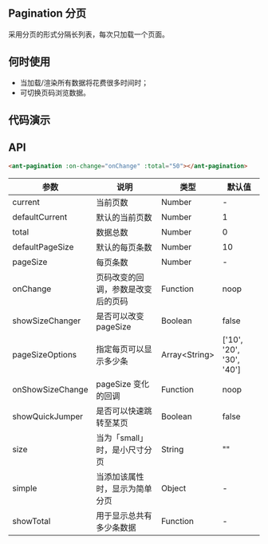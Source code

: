 ## Pagination 分页

采用分页的形式分隔长列表，每次只加载一个页面。

## 何时使用

- 当加载/渲染所有数据将花费很多时间时；
- 可切换页码浏览数据。

## 代码演示

<demo></demo>

<script>
import Demo from 'pages/pagination/demo'

export default {
  components: {
    Demo
  }
}
</script>

## API

```html
<ant-pagination :on-change="onChange" :total="50"></ant-pagination>
```

| 参数             | 说明                               | 类型          | 默认值                   |
|------------------|------------------------------------|---------------|--------------------------|
| current          | 当前页数                           | Number        | -                   |
| defaultCurrent   | 默认的当前页数                     | Number        | 1                        |
| total            | 数据总数                           | Number        | 0                        |
| defaultPageSize  | 默认的每页条数                      | Number        | 10                       |
| pageSize         | 每页条数                           | Number        | -                         |
| onChange         | 页码改变的回调，参数是改变后的页码 | Function      | noop                     |
| showSizeChanger  | 是否可以改变 pageSize              | Boolean        | false                    |
| pageSizeOptions  | 指定每页可以显示多少条             | Array\<String\> | ['10', '20', '30', '40'] |
| onShowSizeChange | pageSize 变化的回调                | Function      | noop                     |
| showQuickJumper  | 是否可以快速跳转至某页             | Boolean         | false                    |
| size             | 当为「small」时，是小尺寸分页      | String        | ""                       |
| simple           | 当添加该属性时，显示为简单分页     | Object        | -                       |
| showTotal        | 用于显示总共有多少条数据          | Function      | -                      |
